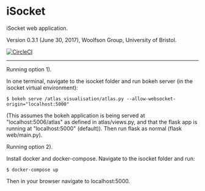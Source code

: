 # iSocket
iSocket web application.

Version 0.3.1 (June 30, 2017), Woolfson Group, University of Bristol.

[![CircleCI](https://circleci.com/gh/woolfson-group/isocket.svg?style=shield&circle-token=355d5025e9404cf5b00fc2e6150f05bfbccc3036)](https://circleci.com/gh/woolfson-group/isocket)


---
Running option 1).

In one terminal, navigate to the isocket folder and run bokeh server (in the isocket virtual environment):

    $ bokeh serve /atlas_visualisation/atlas.py --allow-websocket-origin="localhost:5000"

(This assumes the bokeh application is being served at "localhost:5006/atlas" as defined in atlas/views.py, and that the flask app is running at "localhost:5000" (default)).
Then run flask as normal (flask web/main.py).

Running option 2).

Install docker and docker-compose. Navigate to the isocket folder and run:

    $ docker-compose up 

Then in your browser navigate to localhost:5000.

 
 
